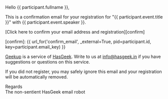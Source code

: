 Hello {{ participant.fullname }},

This is a confirmation email for your registration for "{{ participant.event.title }}" with {{ participant.event.speaker }}.

[Click here to confirm your email address and registration][confirm]

[confirm]: {{ url_for('confirm_email', _external=True, pid=participant.id, key=participant.email_key) }}

[Geekup][gu] is a service of [HasGeek][hg]. Write to us at
info@hasgeek.in if you have suggestions or questions on this service.

[gu]: http://geekup.in
[hg]: http://hasgeek.com

If you did not register, you may safely ignore this email and your registration will be automatically removed.

Regards  
The non-sentient HasGeek email robot
